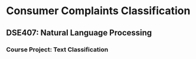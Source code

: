 # Consumer Complaints Classification
## DSE407: Natural Language Processing
### Course Project: Text Classification
